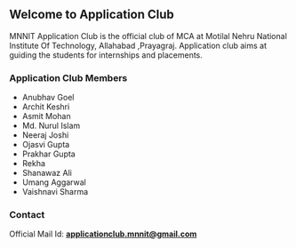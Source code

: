 ## Welcome to Application Club

MNNIT Application Club is the official club of MCA at Motilal Nehru National Institute Of Technology, Allahabad ,Prayagraj. Application club aims at guiding the students for internships and placements.

### Application Club Members

- Anubhav Goel
- Archit Keshri
- Asmit Mohan
- Md. Nurul Islam
- Neeraj Joshi
- Ojasvi Gupta
- Prakhar Gupta
- Rekha
- Shanawaz Ali
- Umang Aggarwal
- Vaishnavi Sharma

### Contact
Official Mail Id:  [<strong>applicationclub.mnnit@gmail.com</strong>](mailto:applicationclub.mnnit@gmail.com)


